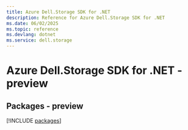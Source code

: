 ```yaml
---
title: Azure Dell.Storage SDK for .NET
description: Reference for Azure Dell.Storage SDK for .NET
ms.date: 06/02/2025
ms.topic: reference
ms.devlang: dotnet
ms.service: dell.storage
---
```

# Azure Dell.Storage SDK for .NET - preview
## Packages - preview
[!INCLUDE [packages](dell.storage-index.md)]